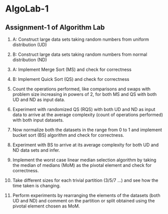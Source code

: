 # AlgoLab-1

## Assignment-1 of Algorithm Lab

1. A: Construct large data sets taking random numbers from uniform distribution (UD)

1. B: Construct large data sets taking random numbers from normal distribution (ND)

2. A: Implement Merge Sort (MS) and check for correctness

2. B: Implement Quick Sort (QS) and check for correctness

3. Count the operations performed, like comparisons and swaps with problem size increasing in powers of 2, for both MS and QS with both UD and ND as input data.

4. Experiment with randomized QS (RQS) with both UD and ND as input data to arrive at the average complexity (count of operations performed) with both input datasets.

5. Now normalize both the datasets in the range from 0 to 1 and implement bucket sort (BS) algorithm and check for correctness.

6. Experiment with BS to arrive at its average complexity for both UD and ND data sets and infer.

7. Implement the worst case linear median selection algorithm by taking the median of medians (MoM) as the pivotal element and check for correctness.

8. Take different sizes for each trivial partition (3/5/7 ...) and see how the time taken is changing.

9. Perform experiments by rearranging the elements of the datasets (both UD and ND) and comment on the partition or split obtained using the pivotal element chosen as MoM.